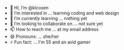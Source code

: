 - 👋 Hi, I’m @klcosen
- 👀 I’m interested in ... learning coding and web design
- 🌱 I’m currently learning ... nothing yet
- 💞️ I’m looking to collaborate on ... not sure yet
- 📫 How to reach me ... at my email address
- 😄 Pronouns: ... she/her
- ⚡ Fun fact: ... I'm 55 and an avid gamer

<!---
klcosen/klcosen is a ✨ special ✨ repository because its `README.md` (this file) appears on your GitHub profile.
You can click the Preview link to take a look at your changes.
--->
